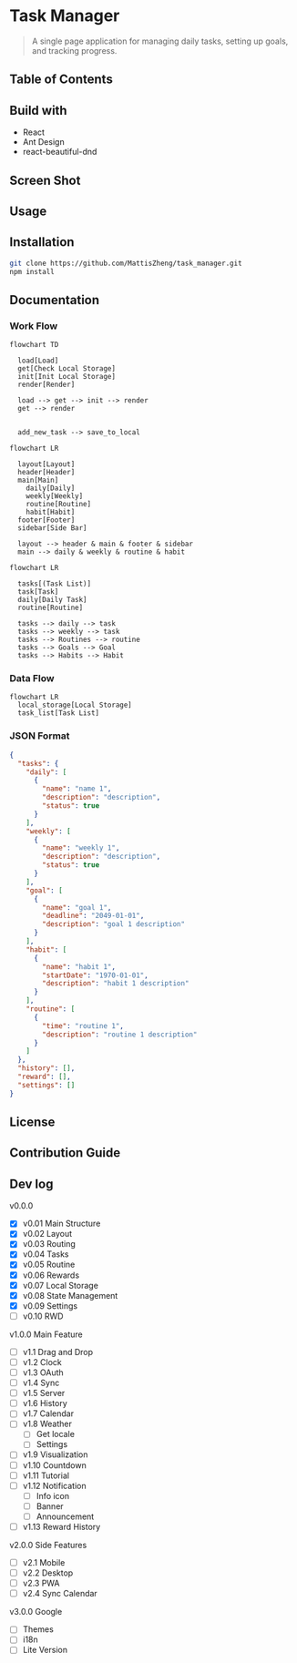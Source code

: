 # Task Manager

> A single page application for managing daily tasks, setting up goals, and tracking progress.

## Table of Contents

## Build with

- React
- Ant Design
- react-beautiful-dnd

## Screen Shot

## Usage

## Installation

```bash
git clone https://github.com/MattisZheng/task_manager.git
npm install
```

## Documentation

### Work Flow

```mermaid
flowchart TD

  load[Load]
  get[Check Local Storage]
  init[Init Local Storage]
  render[Render]

  load --> get --> init --> render
  get --> render


  add_new_task --> save_to_local

```

```mermaid
flowchart LR

  layout[Layout]
  header[Header]
  main[Main]
    daily[Daily]
    weekly[Weekly]
    routine[Routine]
    habit[Habit]
  footer[Footer]
  sidebar[Side Bar]

  layout --> header & main & footer & sidebar
  main --> daily & weekly & routine & habit
```

```mermaid
flowchart LR

  tasks[(Task List)]
  task[Task]
  daily[Daily Task]
  routine[Routine]

  tasks --> daily --> task
  tasks --> weekly --> task
  tasks --> Routines --> routine
  tasks --> Goals --> Goal
  tasks --> Habits --> Habit
```

### Data Flow

```mermaid
flowchart LR
  local_storage[Local Storage]
  task_list[Task List]
```

### JSON Format

```json
{
  "tasks": {
    "daily": [
      {
        "name": "name 1",
        "description": "description",
        "status": true
      }
    ],
    "weekly": [
      {
        "name": "weekly 1",
        "description": "description",
        "status": true
      }
    ],
    "goal": [
      {
        "name": "goal 1",
        "deadline": "2049-01-01",
        "description": "goal 1 description"
      }
    ],
    "habit": [
      {
        "name": "habit 1",
        "startDate": "1970-01-01",
        "description": "habit 1 description"
      }
    ],
    "routine": [
      {
        "time": "routine 1",
        "description": "routine 1 description"
      }
    ]
  },
  "history": [],
  "reward": [],
  "settings": []
}
```

## License

## Contribution Guide

## Dev log

v0.0.0

- [x] v0.01 Main Structure
- [x] v0.02 Layout
- [x] v0.03 Routing
- [x] v0.04 Tasks
- [x] v0.05 Routine
- [x] v0.06 Rewards
- [x] v0.07 Local Storage
- [X] v0.08 State Management
- [x] v0.09 Settings
- [ ] v0.10 RWD

v1.0.0 Main Feature

- [ ] v1.1 Drag and Drop
- [ ] v1.2 Clock
- [ ] v1.3 OAuth
- [ ] v1.4 Sync
- [ ] v1.5 Server
- [ ] v1.6 History
- [ ] v1.7 Calendar
- [ ] v1.8 Weather
  - [ ] Get locale
  - [ ] Settings
- [ ] v1.9 Visualization
- [ ] v1.10 Countdown
- [ ] v1.11 Tutorial
- [ ] v1.12 Notification
  - [ ] Info icon
  - [ ] Banner
  - [ ] Announcement
- [ ] v1.13 Reward History

v2.0.0 Side Features

- [ ] v2.1 Mobile
- [ ] v2.2 Desktop
- [ ] v2.3 PWA
- [ ] v2.4 Sync Calendar

v3.0.0 Google

- [ ] Themes
- [ ] i18n
- [ ] Lite Version
